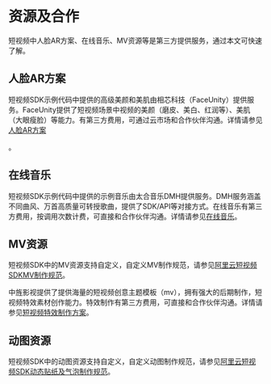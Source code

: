 # 资源及合作

短视频中人脸AR方案、在线音乐、MV资源等是第三方提供服务，通过本文可快速了解。

## 人脸AR方案

短视频SDK示例代码中提供的高级美颜和美肌由相芯科技（FaceUnity）提供服务。FaceUnity提供了短视频场景中视频的美颜（磨皮、美白、红润等）、美肌（大眼瘦脸）等能力。有第三方费用，可通过云市场和合作伙伴沟通。详情请参见[人脸AR方案](https://market.aliyun.com/products/57124001/cmfw014258.html)

。

## 在线音乐

短视频SDK示例代码中提供的示例音乐由太合音乐DMH提供服务。DMH服务涵盖不同曲风、万首高质量可转授歌曲，提供了SDK/API等对接方式。在线音乐有第三方费用，按调用次数计费，可直接和合作伙伴沟通。详情请参见[在线音乐](https://cp.dmhmusic.com/)。

## MV资源

短视频SDK中的MV资源支持自定义，自定义MV制作规范，请参见[阿里云短视频SDKMV制作规范](http://docs-aliyun.cn-hangzhou.oss.aliyun-inc.com/assets/attach/123586/cn_zh/1561623344457/%E9%98%BF%E9%87%8C%E4%BA%91%E7%9F%AD%E8%A7%86%E9%A2%91SDKMV%E5%88%B6%E4%BD%9C%E8%A7%84%E8%8C%83.pdf)。

中旌影视提供了提供海量的短视频创意主题模板（mv），拥有强大的后期制作，短视频特效素材创作能力。特效制作有第三方费用，可直接和合作伙伴沟通。详情请参见[短视频特效制作方案](http://mv.dashivlog.com/index)。

## 动图资源

短视频SDK中的动图资源支持自定义，自定义动图制作规范，请参见[阿里云短视频SDK动态贴纸及气泡制作规范](http://docs-aliyun.cn-hangzhou.oss.aliyun-inc.com/assets/attach/123586/cn_zh/1561623388954/%E9%98%BF%E9%87%8C%E4%BA%91%E7%9F%AD%E8%A7%86%E9%A2%91SDK%E5%8A%A8%E6%80%81%E8%B4%B4%E7%BA%B8%E5%8F%8A%E6%B0%94%E6%B3%A1%E5%88%B6%E4%BD%9C%E8%A7%84%E8%8C%83.pdf)。

